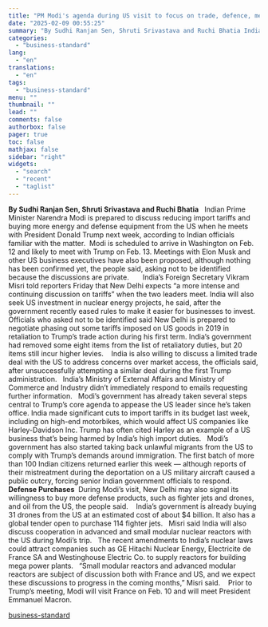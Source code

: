 ```yaml
---
title: "PM Modi's agenda during US visit to focus on trade, defence, meeting Musk"
date: "2025-02-09 00:55:25"
summary: "By Sudhi Ranjan Sen, Shruti Srivastava and Ruchi Bhatia Indian Prime Minister Narendra Modi is prepared to discuss reducing import tariffs and buying more energy and defense equipment from the US when he meets with President Donald Trump next week, according to Indian officials familiar with the matter. Modi is..."
categories:
  - "business-standard"
lang:
  - "en"
translations:
  - "en"
tags:
  - "business-standard"
menu: ""
thumbnail: ""
lead: ""
comments: false
authorbox: false
pager: true
toc: false
mathjax: false
sidebar: "right"
widgets:
  - "search"
  - "recent"
  - "taglist"
---
```


**By Sudhi Ranjan Sen, Shruti Srivastava and Ruchi Bhatia**
 
Indian Prime Minister Narendra Modi is prepared to discuss reducing import tariffs and buying more energy and defense equipment from the US when he meets with President Donald Trump next week, according to Indian officials familiar with the matter. 
Modi is scheduled to arrive in Washington on Feb. 12 and likely to meet with Trump on Feb. 13. Meetings with Elon Musk and other US business executives have also been proposed, although nothing has been confirmed yet, the people said, asking not to be identified because the discussions are private.    
 
India’s Foreign Secretary Vikram Misri told reporters Friday that New Delhi expects “a more intense and continuing discussion on tariffs” when the two leaders meet. India will also seek US investment in nuclear energy projects, he said, after the government recently eased rules to make it easier for businesses to invest.
 
Officials who asked not to be identified said New Delhi is prepared to negotiate phasing out some tariffs imposed on US goods in 2019 in retaliation to Trump’s trade action during his first term. India’s government had removed some eight items from the list of retaliatory duties, but 20 items still incur higher levies. 
 
India is also willing to discuss a limited trade deal with the US to address concerns over market access, the officials said, after unsuccessfully attempting a similar deal during the first Trump administration.
 
India’s Ministry of External Affairs and Ministry of Commerce and Industry didn’t immediately respond to emails requesting further information.
 
Modi’s government has already taken several steps central to Trump’s core agenda to appease the US leader since he’s taken office. India made significant cuts to import tariffs in its budget last week, including on high-end motorbikes, which would affect US companies like Harley-Davidson Inc. Trump has often cited Harley as an example of a US business that’s being harmed by India’s high import duties.
 
Modi’s government has also started taking back unlawful migrants from the US to comply with Trump’s demands around immigration. The first batch of more than 100 Indian citizens returned earlier this week — although reports of their mistreatment during the deportation on a US military aircraft caused a public outcry, forcing senior Indian government officials to respond. 
 
**Defense Purchases** 
During Modi’s visit, New Delhi may also signal its willingness to buy more defense products, such as fighter jets and drones, and oil from the US, the people said. 
 
India’s government is already buying 31 drones from the US at an estimated cost of about $4 billion. It also has a global tender open to purchase 114 fighter jets.
 
Misri said India will also discuss cooperation in advanced and small modular nuclear reactors with the US during Modi’s trip.
 
The recent amendments to India’s nuclear laws could attract companies such as GE Hitachi Nuclear Energy, Electricite de France SA and Westinghouse Electric Co. to supply reactors for building mega power plants.
 
“Small modular reactors and advanced modular reactors are subject of discussion both with France and US, and we expect these discussions to progress in the coming months,” Misri said. 
 
Prior to Trump’s meeting, Modi will visit France on Feb. 10 and will meet President Emmanuel Macron.

[business-standard](https://www.business-standard.com/external-affairs-defence-security/news/pm-modi-s-agenda-during-us-visit-to-focus-on-trade-defence-meeting-musk-125020801495_1.html)
